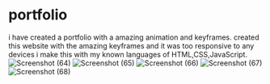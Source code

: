# portfolio
i have created a portfolio with a amazing animation and keyframes. 
created this website with the amazing keyframes and it was too responsive to any devices
i make this with my known languages of HTML,CSS,JavaScript.
![Screenshot (64)](https://github.com/user-attachments/assets/b9ffb9ad-4f92-42b4-8a99-94f6a51b0e41)
![Screenshot (65)](https://github.com/user-attachments/assets/8c5ee584-d975-482c-b8fd-03a10499e1a4)
![Screenshot (66)](https://github.com/user-attachments/assets/020f240b-4edf-4127-9704-acd7d340666e)
![Screenshot (67)](https://github.com/user-attachments/assets/bfc4132f-2c49-4f67-aeb8-94478913f444)
![Screenshot (68)](https://github.com/user-attachments/assets/630c4b72-2eef-420d-bdd6-f97c8070785c)
